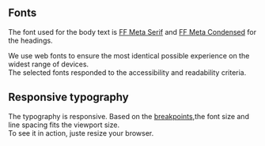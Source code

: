 ## Fonts

The font used for the body text is [FF Meta Serif](https://www.fontfont.com/fonts/meta-serif) and [FF Meta Condensed](https://www.fontfont.com/fonts/meta) for the headings.

We use web fonts to ensure the most identical possible experience on the widest range of devices.  
The selected fonts responded to the accessibility and readability criteria.

## Responsive typography

The typography is responsive. Based on the [breakpoints](docs.html#breakpoints),the font size and line spacing fits the viewport size.  
To see it in action, juste resize your browser.
